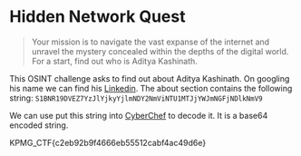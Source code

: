 # Hidden Network Quest
> Your mission is to navigate the vast expanse of the internet and unravel the mystery concealed within the depths of the digital world. For a start, find out who is Aditya Kashinath.  

This OSINT challenge asks to find out about Aditya Kashinath. On googling his name we can find his [Linkedin](https://in.linkedin.com/in/aditya-kashinath-4042a1186). The about section contains the following string:
`S1BNR19DVEZ7YzJlYjkyYjlmNDY2NmViNTU1MTJjYWJmNGFjNDlkNmV9`

We can use put this string into [CyberChef](https://gchq.github.io/CyberChef/#recipe=From_Base64('A-Za-z0-9%2B/%3D',true,false)&input=UzFCTlIxOURWRVo3WXpKbFlqa3lZamxtTkRZMk5tVmlOVFUxTVRKallXSm1OR0ZqTkRsa05tVjk) to decode it. It is a base64 encoded string.

KPMG_CTF{c2eb92b9f4666eb55512cabf4ac49d6e}